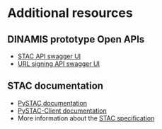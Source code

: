 # Additional resources

## DINAMIS prototype Open APIs

- [STAC API swagger UI](https://stacapi-dinamis.apps.okd.crocc.meso.umontpellier.fr/api.html)
- [URL signing API swagger UI](https://s3-signing-dinamis.apps.okd.crocc.meso.umontpellier.fr/docs)

## STAC documentation

- [PySTAC documentation](https://pystac.readthedocs.io/en/stable/api/pystac.html)
- [PySTAC-Client documentation](https://pystac-client.readthedocs.io/en/stable/)
- More information about the [STAC specification](https://stacspec.org/en/about/stac-spec/)
